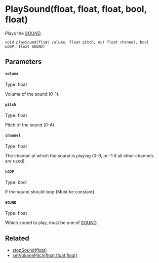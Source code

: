 # PlaySound(float, float, float, bool, float)

Plays the [SOUND](#SOUND).

```
void playSound(float volume, float pitch, out float channel, bool LOOP, float SOUND)
```

## Parameters

#### `volume`
Type: float

Volume of the sound (0-1).

#### `pitch`
Type: float

Pitch of the sound (0-4).

#### `channel`
Type: float

The channel at which the sound is playing (0-9, or -1 if all other channels are used).

#### `LOOP`
Type: bool

If the sound should loop (Must be constant).

#### `SOUND`
Type: float

Which sound to play, must be one of [SOUND](Constants/SOUND.md).

## Related

 - [stopSound(float)](Functions/Sound/StopSound.md)
 - [setVolumePitch(float,float,float)](Functions/Sound/SetVolumePitch.md)

